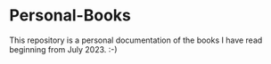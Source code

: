 # Personal-Books
This repository is a personal documentation of the books I have read <br>
beginning from July 2023. :-)
